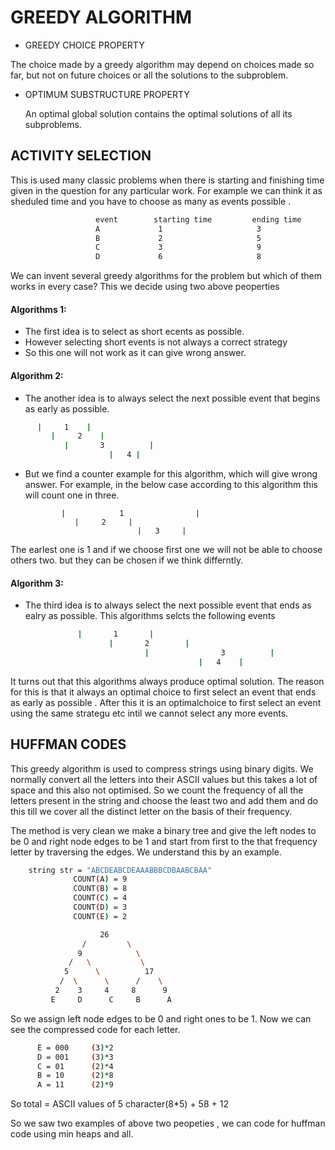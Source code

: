 # GREEDY ALGORITHM

- GREEDY CHOICE PROPERTY
  
The choice made by a greedy algorithm may depend on choices made
 so far, but not on future choices or all the solutions to the subproblem.

- OPTIMUM SUBSTRUCTURE PROPERTY
  
  An optimal global solution contains the optimal solutions of all its subproblems.


## ACTIVITY SELECTION

This is used many classic problems when there is starting and finishing time given in the question
for any particular work. For example we can think it as sheduled time and you have to choose as many as
events possible .
```bash
                   event        starting time         ending time
                   A             1                     3
                   B             2                     5
                   C             3                     9
                   D             6                     8
```
We can invent several greedy algorithms for the problem but which of them works in every case?
This we decide using two above peoperties

#### Algorithms 1:

- The first idea is to select as short ecents as possible. 
- However selecting short events is not always a correct strategy 
- So this one will not work as it can give wrong answer.

#### Algorithm 2:
- The another idea is to always select the next possible event that begins as early as 
possible.
```bash
      |     1    |
         |     2    |
            |       3          |
                      |   4 |
```
- But we find a counter example for this algorithm, which will give wrong answer. For example, in the below case
according to this algorithm this will count one in three.

              |            1                |
                 |     2     |
                               |   3     |

 The earlest one is 1 and if we choose first one we will not be able to choose others two.
 but they can be chosen if we think differntly.

 #### Algorithm 3:
- The third idea is to always select the next possible event that ends as ealry as
possible. This algorithms selcts the following events
```bash
               |       1       |
                      |       2        |
                              |                3          |
                                          |   4    |
````
It turns out that this algorithms always produce optimal solution. The reason for this is that it 
always an optimal choice to first select an event that ends as early as possible . After this it is an optimalchoice to first select an event
using the same strategu etc intil we cannot select any more events.


## HUFFMAN CODES

This greedy algorithm is used to compress strings using binary digits. We normally convert all the
letters into their ASCII values but this takes a lot of space and this also not optimised.
So we count the frequency of all the letters present in the string and choose the least two and add them 
and do this till we cover all the distinct letter on the basis of their frequency.

The method is very clean we make a binary tree and give the left nodes to be 0 and right node edges to be 1
and start from first to the that frequency letter by traversing the edges. We understand this by an example.

``` bash
    string str = "ABCDEABCDEAAABBBCDBAABCBAA"
              COUNT(A) = 9
              COUNT(B) = 8
              COUNT(C) = 4
              COUNT(D) = 3
              COUNT(E) = 2
```
```bash
                    26
                /         \
               9            \
             /   \           \
            5      \          17
           /  \      \      /    \
          2    3     4     8      9
         E     D      C     B      A 

```
So we assign left node edges to be 0 and right ones to be 1.
Now we can see the compressed code for each letter.
```bash
      E = 000     (3)*2
      D = 001     (3)*3
      C = 01      (2)*4
      B = 10      (2)*8
      A = 11      (2)*9
```
So total  = ASCII values of 5 character(8*5) + 58 + 12

So we saw two examples of above two peopeties , we can code for huffman code using min heaps and all.








